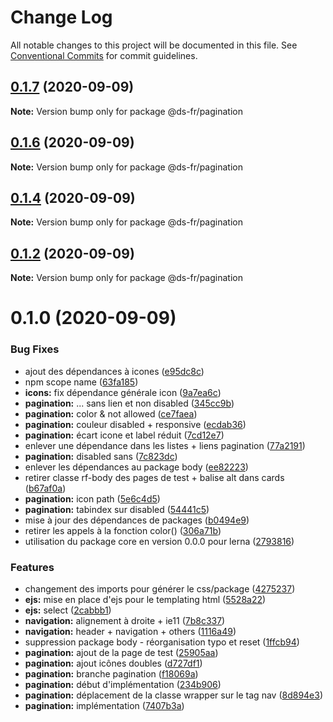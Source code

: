 # Change Log

All notable changes to this project will be documented in this file.
See [Conventional Commits](https://conventionalcommits.org) for commit guidelines.

## [0.1.7](https://github.com/GouvernementFR/design-system-developpement/compare/@ds-fr/pagination@0.1.6...@ds-fr/pagination@0.1.7) (2020-09-09)

**Note:** Version bump only for package @ds-fr/pagination





## [0.1.6](https://github.com/GouvernementFR/design-system-developpement/compare/@ds-fr/pagination@0.1.4...@ds-fr/pagination@0.1.6) (2020-09-09)

**Note:** Version bump only for package @ds-fr/pagination





## [0.1.4](https://github.com/GouvernementFR/design-system-developpement/compare/@ds-fr/pagination@0.1.2...@ds-fr/pagination@0.1.4) (2020-09-09)

**Note:** Version bump only for package @ds-fr/pagination





## [0.1.2](https://github.com/GouvernementFR/design-system-developpement/compare/@ds-fr/pagination@0.1.0...@ds-fr/pagination@0.1.2) (2020-09-09)

**Note:** Version bump only for package @ds-fr/pagination





# 0.1.0 (2020-09-09)


### Bug Fixes

* ajout des dépendances à icones ([e95dc8c](https://github.com/GouvernementFR/design-system-developpement/commit/e95dc8c8cb7094bb3c5eb9816a801eec5e5565c4))
* npm scope name ([63fa185](https://github.com/GouvernementFR/design-system-developpement/commit/63fa1854eea7a17bc4c2b11e13b4c8e7d847ed69))
* **icons:** fix dépendance générale icon ([9a7ea6c](https://github.com/GouvernementFR/design-system-developpement/commit/9a7ea6cd357dc285850fb53030614b91cd22a4ec))
* **pagination:** ... sans lien et non disabled ([345cc9b](https://github.com/GouvernementFR/design-system-developpement/commit/345cc9bd83e9b705cde8164046abd67503b32bde))
* **pagination:** color & not allowed ([ce7faea](https://github.com/GouvernementFR/design-system-developpement/commit/ce7faea050239b59ec52b22a64cbce9bcec2a7ae))
* **pagination:** couleur disabled + responsive ([ecdab36](https://github.com/GouvernementFR/design-system-developpement/commit/ecdab36dd6a06dd2c33c51a2dd3569783a3d3887))
* **pagination:** écart icone et label réduit ([7cd12e7](https://github.com/GouvernementFR/design-system-developpement/commit/7cd12e71f50244d86d1f99c8634cccbecda10f3d))
* enlever une dépendance dans les listes + liens pagination ([77a2191](https://github.com/GouvernementFR/design-system-developpement/commit/77a21918781069b81b71c2ef58a53079b84c36c9))
* **pagination:** disabled sans <a> ([7c823dc](https://github.com/GouvernementFR/design-system-developpement/commit/7c823dcfe3b6e977229624a9e454d1dedea56ba2))
* enlever les dépendances au package body ([ee82223](https://github.com/GouvernementFR/design-system-developpement/commit/ee82223a29691f722635852c91d0455c3bc9276f))
* retirer classe rf-body des pages de test + balise alt dans cards ([b67af0a](https://github.com/GouvernementFR/design-system-developpement/commit/b67af0af085e7c2941c2789830e0200f42e91d96))
* **pagination:** icon path ([5e6c4d5](https://github.com/GouvernementFR/design-system-developpement/commit/5e6c4d57c3f408038e5b23dffae25b92ab153afd))
* **pagination:** tabindex sur disabled ([54441c5](https://github.com/GouvernementFR/design-system-developpement/commit/54441c57e681777f2ce82b480d674a45355d1aad))
* mise à jour des dépendances de packages ([b0494e9](https://github.com/GouvernementFR/design-system-developpement/commit/b0494e95ad8dbac6e217183e66444dde2b179ad8))
* retirer les appels à la fonction color() ([306a71b](https://github.com/GouvernementFR/design-system-developpement/commit/306a71b8fe8a547b4c8761b39d84d64be2404cae))
* utilisation du package core en version 0.0.0 pour lerna ([2793816](https://github.com/GouvernementFR/design-system-developpement/commit/279381667b480f4591308e3f8626614661830ab6))


### Features

* changement des imports pour générer le css/package ([4275237](https://github.com/GouvernementFR/design-system-developpement/commit/427523759cf96efbd0f7b8270f5cdb5e560fd9c7))
* **ejs:** mise en place d'ejs pour le templating html ([5528a22](https://github.com/GouvernementFR/design-system-developpement/commit/5528a2252ba75cdc09ccc0e7183ad48ee791f9be))
* **ejs:** select ([2cabbb1](https://github.com/GouvernementFR/design-system-developpement/commit/2cabbb1f651928800a46bab17bdb7629218dfe2a))
* **navigation:** alignement à droite + ie11 ([7b8c337](https://github.com/GouvernementFR/design-system-developpement/commit/7b8c337bdaf1ba8ea250a83e659a337850c451d1))
* **navigation:** header + navigation + others ([1116a49](https://github.com/GouvernementFR/design-system-developpement/commit/1116a491623792610949cbf93c43eb441bd715d2))
* suppression package body - réorganisation typo et reset ([1ffcb94](https://github.com/GouvernementFR/design-system-developpement/commit/1ffcb947bccbf7f6bff1d902138f0672669f1f46))
* **pagination:** ajout de la page de test ([25905aa](https://github.com/GouvernementFR/design-system-developpement/commit/25905aa381d601d2a0646cb21ff2eff1ae6e1672))
* **pagination:** ajout icônes doubles ([d727df1](https://github.com/GouvernementFR/design-system-developpement/commit/d727df134fe994f2b620dc8ac8049123d76f04d9))
* **pagination:** branche pagination ([f18069a](https://github.com/GouvernementFR/design-system-developpement/commit/f18069aac8a491efee722a930320920a9c569110))
* **pagination:** début d'implémentation ([234b906](https://github.com/GouvernementFR/design-system-developpement/commit/234b906ee470f1a1088f706d8e934364e87f9ba4))
* **pagination:** déplacement de la classe wrapper sur le tag nav ([8d894e3](https://github.com/GouvernementFR/design-system-developpement/commit/8d894e32549f52588ebbc8def8c919b7e6cb3eba))
* **pagination:** implémentation ([7407b3a](https://github.com/GouvernementFR/design-system-developpement/commit/7407b3ae2be8b0b2b049202415f21b58fe8ca1ff))

